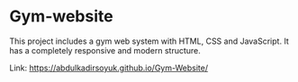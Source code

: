 # Gym-website
This project includes a gym web system with HTML, CSS and JavaScript. It has a completely responsive and modern structure.

Link: https://abdulkadirsoyuk.github.io/Gym-Website/
